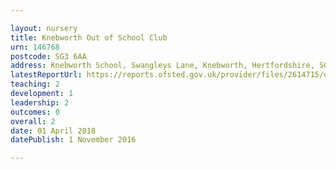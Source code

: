 ```yaml
---

layout: nursery
title: Knebworth Out of School Club
urn: 146768
postcode: SG3 6AA
address: Knebworth School, Swangleys Lane, Knebworth, Hertfordshire, SG3 6AA
latestReportUrl: https://reports.ofsted.gov.uk/provider/files/2614715/urn/146768.pdf
teaching: 2
development: 1
leadership: 2
outcomes: 0
overall: 2
date: 01 April 2018 
datePublish: 1 November 2016

---
```


